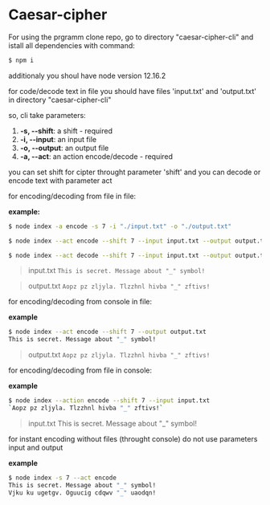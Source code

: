 # Caesar-cipher

For using the prgramm clone repo, go to directory "caesar-cipher-cli" and istall all dependencies with command:

```bash
$ npm i
```
additionaly you shoul have node version 12.16.2

for code/decode text in file you should have files 'input.txt' and 'output.txt' in directory "caesar-cipher-cli"

so, cli take parameters:

1.  **-s, --shift**: a shift - required
2.  **-i, --input**: an input file
3.  **-o, --output**: an output file
4.  **-a, --act**: an action encode/decode - required

you can set shift for cipter throught parameter 'shift'
and you can decode or encode text with parameter act

for encoding/decoding from file in file:

**example:**

```bash
$ node index -a encode -s 7 -i "./input.txt" -o "./output.txt"
```

```bash
$ node index --act encode --shift 7 --input input.txt --output output.txt
```

```bash
$ node index --act decode --shift 7 --input input.txt --output output.txt
```

> input.txt
> `This is secret. Message about "_" symbol!`

> output.txt
> `Aopz pz zljyla. Tlzzhnl hivba "_" zftivs!`


for encoding/decoding from console in file:

**example**

```bash
$ node index --act encode --shift 7 --output output.txt
This is secret. Message about "_" symbol!
```

> output.txt
> `Aopz pz zljyla. Tlzzhnl hivba "_" zftivs!`


for encoding/decoding from file in console:

**example**

```bash
$ node index --action encode --shift 7 --input input.txt
`Aopz pz zljyla. Tlzzhnl hivba "_" zftivs!`
```

> input.txt
> This is secret. Message about "_" symbol!


for instant encoding without files (throught console) do not use parameters input and output

**example**

```bash
$ node index -s 7 --act encode
This is secret. Message about "_" symbol!
Vjku ku ugetgv. Oguucig cdqwv "_" uaodqn!
```
